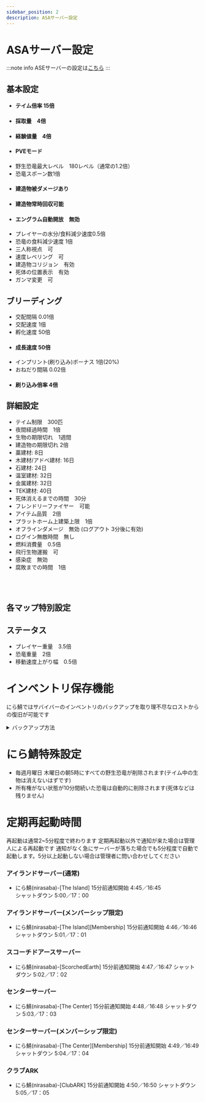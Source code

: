 ```yaml
---
sidebar_position: 2
description: ASAサーバー設定
---
```


# ASAサーバー設定
:::note info 
ASEサーバーの設定は[こちら](/docs/ase/setting.md)
:::
## 基本設定
- <h4>テイム倍率 15倍</h4>
- <h4>採取量　4倍</h4>
- <h4>経験値量　4倍</h4>
- <h4>PVEモード</h4>
- 野生恐竜最大レベル　180レベル（通常の1.2倍）
- 恐竜スポーン数1倍
- <h4>建造物被ダメージあり</h4>
- <h4>建造物常時回収可能</h4>
- <h4>エングラム自動開放　無効</h4>
- プレイヤーの水分/食料減少速度0.5倍
- 恐竜の食料減少速度 1倍
- 三人称視点　可
- 速度レベリング　可
- 建造物コリジョン　有効
- 死体の位置表示　有効
- ガンマ変更　可

## ブリーディング
- 交配間隔 0.01倍
- 交配速度 1倍
- 孵化速度 50倍
- <h4>成長速度 50倍</h4>
- インプリント(刷り込み)ボーナス 1倍(20%)
- おねだり間隔 0.02倍
- <h4>刷り込み倍率 4倍</h4>
## 詳細設定
- テイム制限　300匹
- 夜間経過時間　1倍
- 生物の期限切れ　1週間
- 建造物の期限切れ 2倍
 - 藁建材: 8日  
 - 木建材/アドベ建材: 16日  
 - 石建材: 24日  
 - 温室建材: 32日  
 - 金属建材: 32日  
 - TEK建材: 40日
- 死体消えるまでの時間　30分
- フレンドリーファイヤー　可能
- アイテム品質　2倍
- プラットホーム上建築上限　1倍
- オフラインダメージ　無効 (ログアウト 3分後に有効)
- ログイン無敵時間　無し
- 燃料消費量　0.5倍
- 飛行生物運搬　可
- 感染症　無効
- 腐敗までの時間　1倍  <br></br><br></br>
## 各マップ特別設定



## ステータス
- プレイヤー重量　3.5倍
- 恐竜重量　2倍
- 移動速度上がり幅　0.5倍

# インベントリ保存機能
にら鯖ではサバイバーのインベントリのバックアップを取り理不尽なロストからの復旧が可能です

<details>
  <summary>バックアップ方法</summary>
   - 自動バックアップ
   初期状態から30分に一回バックアップが作成されますこれは過去24時間分が保存されています
   - 手動バックアップ
   ボス戦前やサーバー移動前などロストの危険性が高いときや、絶対失いたくない荷物を持つときなどに手動でバックアップを作成できます これは過去10回分が保存されます
   バックアップ手順 メニュー(メインメニューや設定を変える画面)にある Force Invebtory Save というボタンを押すことでバックアップができます

   - 復元方法 サポートにて普及の申請をしてください その時 何が起きたのか 何時のデータで復旧を希望するのかなど細かく書くようにお願いします
</details>


# にら鯖特殊設定
- 毎週月曜日 木曜日の朝5時にすべての野生恐竜が削除されます(テイム中の生物は消えないはずです)
- 所有権がない状態が10分間続いた恐竜は自動的に削除されます(死体などは残りません)
# 定期再起動時間
再起動は通常2~5分程度で終わります
定期再起動以外で通知が来た場合は管理人による再起動です
通知がなく急にサーバーが落ちた場合でも5分程度で自動で起動します。5分以上起動しない場合は管理者に問い合わせしてください
### アイランドサーバー(通常)
- にら鯖(nirasaba)-[The Island]
15分前通知開始 4:45／16:45  
シャットダウン 5:00／17：00
### アイランドサーバー(メンバーシップ限定)
- にら鯖(nirasaba)-[The Island][Membership]
15分前通知開始 4:46／16:46
シャットダウン 5:01／17：01 
### スコーチドアースサーバー
- にら鯖(nirasaba)-[ScorchedEarth]
15分前通知開始  4:47／16:47 
シャットダウン 5:02／17：02 
### センターサーバー
- にら鯖(nirasaba)-[The Center]
15分前通知開始 4:48／16:48 
シャットダウン 5:03／17：03 
### センターサーバー(メンバーシップ限定)
- にら鯖(nirasaba)-[The Center][Membership]
15分前通知開始 4:49／16:49 
シャットダウン 5:04／17：04 
### クラブARK
- にら鯖(nirasaba)-[ClubARK]
15分前通知開始 4:50／16:50 
シャットダウン 5:05／17：05
